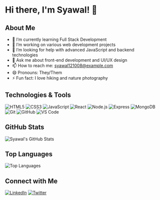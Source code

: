 # Hi there, I'm Syawal! 👋

## About Me

- 🌱 I’m currently learning Full Stack Development
- 🔭 I’m working on various web development projects
- 🤔 I’m looking for help with advanced JavaScript and backend technologies
- 💬 Ask me about front-end development and UI/UX design
- 📫 How to reach me: [syawal121008@example.com](mailto:syawal121008@example.com)
- 😄 Pronouns: They/Them
- ⚡ Fun fact: I love hiking and nature photography

## Technologies & Tools

![HTML5](https://img.shields.io/badge/-HTML5-E34F26?style=flat&logo=html5&logoColor=white)
![CSS3](https://img.shields.io/badge/-CSS3-1572B6?style=flat&logo=css3&logoColor=white)
![JavaScript](https://img.shields.io/badge/-JavaScript-F7DF1E?style=flat&logo=javascript&logoColor=black)
![React](https://img.shields.io/badge/-React-61DAFB?style=flat&logo=react&logoColor=black)
![Node.js](https://img.shields.io/badge/-Node.js-339933?style=flat&logo=node.js&logoColor=white)
![Express](https://img.shields.io/badge/-Express-000000?style=flat&logo=express&logoColor=white)
![MongoDB](https://img.shields.io/badge/-MongoDB-47A248?style=flat&logo=mongodb&logoColor=white)
![Git](https://img.shields.io/badge/-Git-F05032?style=flat&logo=git&logoColor=white)
![GitHub](https://img.shields.io/badge/-GitHub-181717?style=flat&logo=github&logoColor=white)
![VS Code](https://img.shields.io/badge/-VS%20Code-007ACC?style=flat&logo=visual-studio-code&logoColor=white)

## GitHub Stats

![Syawal's GitHub Stats](https://github-readme-stats.vercel.app/api?username=syawal121008&show_icons=true&hide_border=true)

## Top Languages

![Top Languages](https://github-readme-stats.vercel.app/api/top-langs/?username=syawal121008&layout=compact&hide_border=true)

## Connect with Me

[![LinkedIn](https://img.shields.io/badge/-LinkedIn-0077B5?style=flat&logo=linkedin&logoColor=white)](https://www.linkedin.com/in/syawal121008/)
[![Twitter](https://img.shields.io/badge/-Twitter-1DA1F2?style=flat&logo=twitter&logoColor=white)](https://twitter.com/syawal121008)
